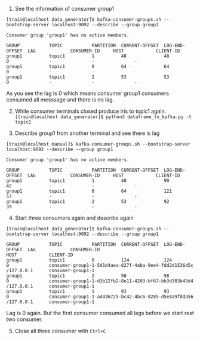 1. See the information of consumer group1
```
[train@localhost data_generator]$ kafka-consumer-groups.sh --bootstrap-server localhost:9092 --describe --group group1

Consumer group 'group1' has no active members.

GROUP           TOPIC           PARTITION  CURRENT-OFFSET  LOG-END-OFFSET  LAG             CONSUMER-ID     HOST            CLIENT-ID
group1          topic1          1          48              48              0               -               -               -
group1          topic1          0          64              64              0               -               -               -
group1          topic1          2          53              53              0               -               -               -
```

As you see the lag is 0 which means consumer group1 consumers consumed all messsage and there is no lag.

2. While consumer terminals closed produce iris to topic1 again.
` [train@localhost data_generator]$ python3 dataframe_to_kafka.py -t topic1  `

3. Describe group1 from another terminal and see there is lag
```
[train@localhost manual]$ kafka-consumer-groups.sh --bootstrap-server localhost:9092 --describe --group group1

Consumer group 'group1' has no active members.

GROUP           TOPIC           PARTITION  CURRENT-OFFSET  LOG-END-OFFSET  LAG             CONSUMER-ID     HOST            CLIENT-ID
group1          topic1          1          48              90              42              -               -               -
group1          topic1          0          64              121             57              -               -               -
group1          topic1          2          53              92              39              -               -               -
```

4. Start three consumers again and describe again
```
[train@localhost data_generator]$ kafka-consumer-groups.sh --bootstrap-server localhost:9092 --describe --group group1

GROUP           TOPIC           PARTITION  CURRENT-OFFSET  LOG-END-OFFSET  LAG             CONSUMER-ID                                            HOST            CLIENT-ID
group1          topic1          0          124             124             0               consumer-group1-1-5d1d4aea-827f-4aba-9ee4-fdd2d1536d5c /127.0.0.1      consumer-group1-1
group1          topic1          2          98              98              0               consumer-group1-1-d3b22fb2-8e11-4203-bf67-bb3d383b43d4 /127.0.0.1      consumer-group1-1
group1          topic1          1          93              93              0               consumer-group1-1-a4436725-bc42-4bc6-8285-d5e8a9f8da56 /127.0.0.1      consumer-group1-1
```

Lag is 0 again. But the first consumer consumed all lags before we start rest two consumer.

5. Close all three consumer with `Ctrl+C`
